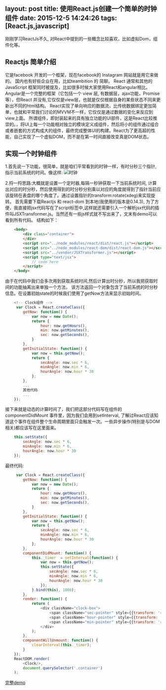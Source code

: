 layout: post
title: 使用React.js创建一个简单的时钟组件
date: 2015-12-5 14:24:26
tags: [React.js,javascript]
---
刚刚学习ReactJs不久, 对React中提到的一些概念比较喜欢，比如虚拟Dom，组件化等。

## Reactjs 简单介绍
它是facebook 开发的一个框架，现在facebook的 Instagram 网站就是用它来做的。 国内也有好些企业在用，比如teambition 的 简聊。
React 通常和其他的 JavaScript 框架同时被提及，比如很多时候大家使用React和angular相比。Angular是一个完整的框架（它包括一个 view 层, 有数据层，ajax功能，Promise等），但React 并没有,它仅仅是view层，也就是仅仅根据自身的某些状态不同来更新出不同的html结构。
React实现了单向响应的数据流，比传统数据绑定更加简单，也就和平常我们讨论的MVVM不一样，它仅仅是通过数据的变化来反应到view上面。
所谓组件，即封装起来的具有独立功能的UI部件，这是React比较推崇的。，将UI上每一个功能相对独立的模块定义成组件，然后将小的组件通过组合或者嵌套的方式构成大的组件，最终完成整体UI的构建。React为了更高超的性能，自己实现了一个虚拟DOM，而不是在第一时间直接改变真是DOM状态。

<!-- more -->

## 实现一个时钟组件
1.首先说一下功能，很简单，就是咱们平常看到的时钟一样，有时分秒三个指针, 指示当前系统的时间。像这样: ![时钟](/demo/react-clock/clock.png)

2.捋一捋思路:大概就是设置一个定时器,每隔一秒钟获取一下当前系统时间, 计算出对应的时分秒，然后使用得到的时分秒分别乘以对应的角度就得到了指针当前应该旋转在表盘的哪个角度了。通过设置指针的transform:rotate(xdeg)来实现旋转。
首先需要下载Reactjs 和 react-dom 到本地(我使用的版本是0.14.3), 为了方便，我直接把jsx代码写在了script标签中,这样就还需要引入一个解析jsx代码的插件叫JSXTransformer.js。当然还有一些js样式就不写出来了，文末有demo可以看到所有代码。
结构如下：

```html
    <body>
        <div class="container">
        </div>
        <script src="../node_modules/react/dist/react.js"></script>
        <script src="../node_modules/react-dom/dist/react-dom.js"></script>
        <script src="../vendor/JSXTransformer.js"></script>
        <script type="text/jsx">
            // code here
        </script>
    </body>
```

由于在代码中我们会多次用到获取系统时间,然后计算出时分秒，所以我把获取时间的功能抽离出来单独一个方法， 该方法返回一个对象包含了当前系统的时分秒信息。在设置初始state的时候我们使用了getNow方法来显示初始时间。

```javascript
    <!-- Clock组件 -->
     var Clock = React.createClass({
        getNow: function() {
            var now = new Date();
            return {
                hour: now.getHours(),
                min: now.getMinutes(),
                sec: now.getSeconds(),
            }
        },
        getInitialState: function() {
            var now = this.getNow();
            return {
                secAngle: now.sec * 6,
                minAngle: now.min * 6,
                hourAngle: now.hour * 30
            };
        },
        ...
        其他代码
        ...
    });

```

接下来就是动态的计算时间了，我们把这部分代码写在组件的componentDidMount 事件里，因为我们会用到setInterval, 了解过React应该知道这个事件在组件整个生命周期里面只会触发一次。一些异步操作(特别是与DOM相关)都应该写在这里面来。
```javascript
    this.setState({
        secAngle: now.sec * 6,
        minAngle: now.min * 6,
        hourAngle: now.hour * 30
    });
```

最终代码:
```javascript
     var Clock = React.createClass({
        getNow: function() {
            var now = new Date();
            return {
                hour: now.getHours(),
                min: now.getMinutes(),
                sec: now.getSeconds(),
            }
        },
        getInitialState: function() {
            var now = this.getNow();
            return {
                secAngle: now.sec * 6,
                minAngle: now.min * 6,
                hourAngle: now.hour * 30
            };
        },
        componentDidMount: function() {
            this._timer  = setInterval(function() {
                var now = this.getNow();
                this.setState({
                    secAngle: now.sec * 6,
                    minAngle: now.min * 6,
                    hourAngle: now.hour * 30
                });
            }.bind(this), 1000);
        },
        render: function() {
            return (
                <div className="clock-box">
                    <span className="sec-pointer" style={{transform: 'rotate(' + this.state.secAngle + 'deg)'}}></span>
                    <span className="hour-pointer" style={{transform: 'rotate(' + this.state.hourAngle + 'deg)'}}></span>
                    <span className="min-pointer" style={{transform: 'rotate(' + this.state.minAngle + 'deg)'}}></span>
                </div>
            );
        },
        componentWillUnmount: function() {
            clearInterval(this._timer);
        }
    });
    ReactDOM.render(
        <Clock/>,
        document.querySelector('.container')
    );
```


[完整demo](/demo/react-clock/)




